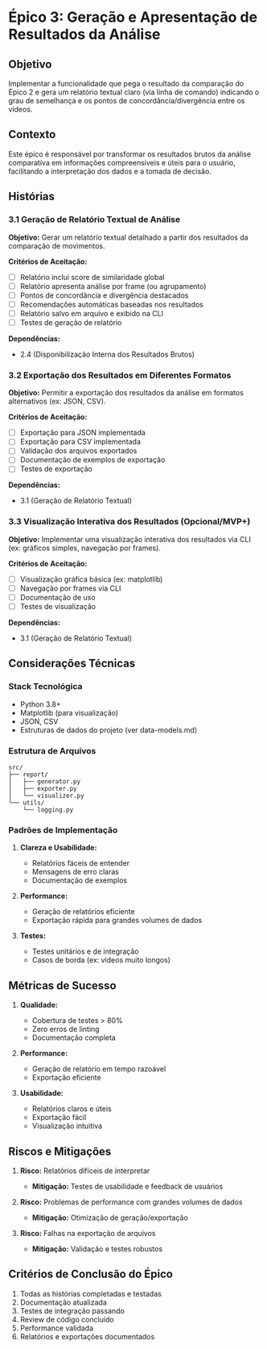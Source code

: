 # Épico 3: Geração e Apresentação de Resultados da Análise

## Objetivo

Implementar a funcionalidade que pega o resultado da comparação do Épico 2 e gera um relatório textual claro (via linha de comando) indicando o grau de semelhança e os pontos de concordância/divergência entre os vídeos.

## Contexto

Este épico é responsável por transformar os resultados brutos da análise comparativa em informações compreensíveis e úteis para o usuário, facilitando a interpretação dos dados e a tomada de decisão.

## Histórias

### 3.1 Geração de Relatório Textual de Análise

**Objetivo:** Gerar um relatório textual detalhado a partir dos resultados da comparação de movimentos.

**Critérios de Aceitação:**

- [ ] Relatório inclui score de similaridade global
- [ ] Relatório apresenta análise por frame (ou agrupamento)
- [ ] Pontos de concordância e divergência destacados
- [ ] Recomendações automáticas baseadas nos resultados
- [ ] Relatório salvo em arquivo e exibido na CLI
- [ ] Testes de geração de relatório

**Dependências:**

- 2.4 (Disponibilização Interna dos Resultados Brutos)

### 3.2 Exportação dos Resultados em Diferentes Formatos

**Objetivo:** Permitir a exportação dos resultados da análise em formatos alternativos (ex: JSON, CSV).

**Critérios de Aceitação:**

- [ ] Exportação para JSON implementada
- [ ] Exportação para CSV implementada
- [ ] Validação dos arquivos exportados
- [ ] Documentação de exemplos de exportação
- [ ] Testes de exportação

**Dependências:**

- 3.1 (Geração de Relatório Textual)

### 3.3 Visualização Interativa dos Resultados (Opcional/MVP+)

**Objetivo:** Implementar uma visualização interativa dos resultados via CLI (ex: gráficos simples, navegação por frames).

**Critérios de Aceitação:**

- [ ] Visualização gráfica básica (ex: matplotlib)
- [ ] Navegação por frames via CLI
- [ ] Documentação de uso
- [ ] Testes de visualização

**Dependências:**

- 3.1 (Geração de Relatório Textual)

## Considerações Técnicas

### Stack Tecnológica

- Python 3.8+
- Matplotlib (para visualização)
- JSON, CSV
- Estruturas de dados do projeto (ver data-models.md)

### Estrutura de Arquivos

```
src/
├── report/
│   ├── generator.py
│   ├── exporter.py
│   └── visualizer.py
└── utils/
    └── logging.py
```

### Padrões de Implementação

1. **Clareza e Usabilidade:**

   - Relatórios fáceis de entender
   - Mensagens de erro claras
   - Documentação de exemplos

2. **Performance:**

   - Geração de relatórios eficiente
   - Exportação rápida para grandes volumes de dados

3. **Testes:**
   - Testes unitários e de integração
   - Casos de borda (ex: vídeos muito longos)

## Métricas de Sucesso

1. **Qualidade:**

   - Cobertura de testes > 80%
   - Zero erros de linting
   - Documentação completa

2. **Performance:**

   - Geração de relatório em tempo razoável
   - Exportação eficiente

3. **Usabilidade:**
   - Relatórios claros e úteis
   - Exportação fácil
   - Visualização intuitiva

## Riscos e Mitigações

1. **Risco:** Relatórios difíceis de interpretar

   - **Mitigação:** Testes de usabilidade e feedback de usuários

2. **Risco:** Problemas de performance com grandes volumes de dados

   - **Mitigação:** Otimização de geração/exportação

3. **Risco:** Falhas na exportação de arquivos
   - **Mitigação:** Validação e testes robustos

## Critérios de Conclusão do Épico

1. Todas as histórias completadas e testadas
2. Documentação atualizada
3. Testes de integração passando
4. Review de código concluído
5. Performance validada
6. Relatórios e exportações documentados
